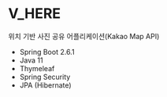 # V_HERE
위치 기반 사진 공유 어플리케이션(Kakao Map API)

- Spring Boot 2.6.1
- Java 11
- Thymeleaf
- Spring Security
- JPA (Hibernate)
